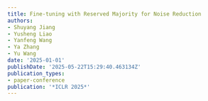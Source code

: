 ```yaml
---
title: Fine-tuning with Reserved Majority for Noise Reduction
authors:
- Shuyang Jiang
- Yusheng Liao
- Yanfeng Wang
- Ya Zhang
- Yu Wang
date: '2025-01-01'
publishDate: '2025-05-22T15:29:40.463134Z'
publication_types:
- paper-conference
publication: '*ICLR 2025*'
---
```

